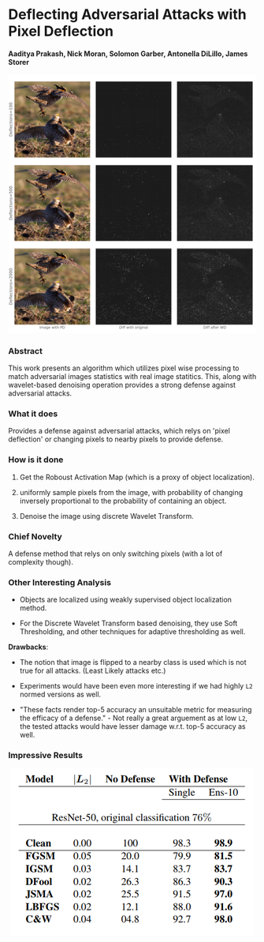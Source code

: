 # Deflecting Adversarial Attacks with Pixel Deflection

#### Aaditya Prakash, Nick Moran, Solomon Garber, Antonella DiLillo, James Storer


<p align="center">
  <img src="img/pixel_def.png" style= "max-height:400; width: auto;" title="Pixel Deflection">
</p>

### Abstract

This work presents an algorithm which utilizes pixel wise processing to match adversarial images statistics with real
image statitics. This, along with wavelet-based denoising operation provides a strong defense against adversarial attacks.

### What it does

Provides a defense against adversarial attacks, which relys on 'pixel deflection' or changing pixels to nearby pixels to
provide defense.

### How is it done

1) Get the Roboust Activation Map (which is a proxy of object localization).

2) uniformly sample pixels from the image, with probability of changing inversely proportional to the probability of
containing an object.

3) Denoise the image using discrete Wavelet Transform.


### Chief Novelty

A defense method that relys on only switching pixels (with a lot of complexity though). 

### Other Interesting Analysis

* Objects are localized using weakly supervised object localization method.

* For the Discrete Wavelet Transform based denoising, they use Soft Thresholding, and other techniques for adaptive
thresholding as well.


**Drawbacks**: 

* The notion that image is flipped to a nearby class is used which is not true for all attacks. (Least Likely attacks
etc.)

* Experiments would have been even more interesting if we had highly `L2` normed versions as well.

* "These facts render top-5 accuracy an unsuitable metric for measuring the efficacy of a defense." - Not really a
great arguement as at low `L2`, the tested attacks would have lesser damage w.r.t. top-5 accuracy as well.
 
### Impressive Results

<p align="center">
  <img src="img/pixel_def_table.png" style= "max-height:400; width: auto;" title="Defense by Pixel Deflection Table">
</p>
